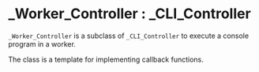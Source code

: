 # _Worker_Controller : _CLI_Controller

`_Worker_Controller` is a subclass of `_CLI_Controller` to execute a console program in a worker. 

The class is a template for implementing callback functions.